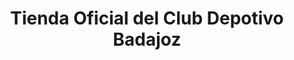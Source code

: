 ---
title: "Tienda Oficial del Club Depotivo Badajoz"
url: /badajoz/tienda-oficial-del-club-depotivo-badajoz/
shop: Sport
---